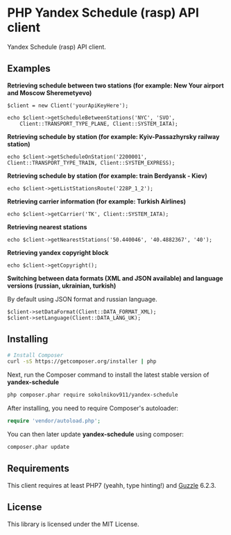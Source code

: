 PHP Yandex Schedule (rasp) API client
=====================================


Yandex Schedule (rasp) API client.


## Examples

**Retrieving schedule between two stations (for example: New Your airport and Moscow Sheremetyevo)**

```
$client = new Client('yourApiKeyHere');

echo $client->getScheduleBetweenStations('NYC', 'SVO',
    Client::TRANSPORT_TYPE_PLANE, Client::SYSTEM_IATA);
```


**Retrieving schedule by station (for example: Kyiv-Passazhyrsky railway station)**

```
echo $client->getScheduleOnStation('2200001', Client::TRANSPORT_TYPE_TRAIN, Client::SYSTEM_EXPRESS);
```

**Retrieving schedule by station (for example: train Berdyansk - Kiev)**

```
echo $client->getListStationsRoute('228P_1_2');
```

**Retrieving carrier information (for example: Turkish Airlines)**

```
echo $client->getCarrier('TK', Client::SYSTEM_IATA);
```

**Retrieving nearest stations**

```
echo $client->getNearestStations('50.440046', '40.4882367', '40');
```

**Retrieving yandex copyright block**

```
echo $client->getCopyright();
```


**Switching between data formats (XML and JSON available) and language versions (russian, ukrainian, turkish)**

By default using JSON format and russian language.


```
$client->setDataFormat(Client::DATA_FORMAT_XML);
$client->setLanguage(Client::DATA_LANG_UK);
```



## Installing


```bash
# Install Composer
curl -sS https://getcomposer.org/installer | php
```

Next, run the Composer command to install the latest stable version of **yandex-schedule**

```bash
php composer.phar require sokolnikov911/yandex-schedule
```

After installing, you need to require Composer's autoloader:

```php
require 'vendor/autoload.php';
```

You can then later update **yandex-schedule** using composer:

 ```bash
composer.phar update
 ```
 
 
## Requirements

This client requires at least PHP7 (yeahh, type hinting!) and [Guzzle](https://github.com/guzzle/guzzle) 6.2.3.


## License

This library is licensed under the MIT License.